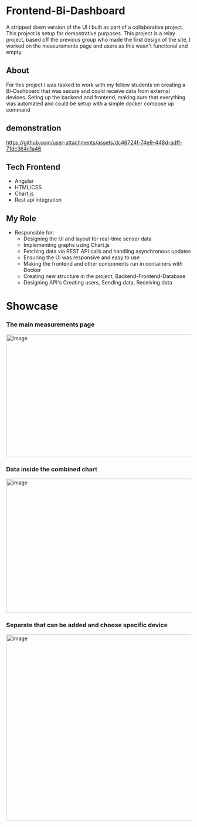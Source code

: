 # Frontend-Bi-Dashboard
A stripped down version of the UI i built as part of a collaborative project. This project is setup for demostrative purposes.
This project is a relay project, based off the previous group who made the first design of the site, I worked on the measurements page and
users as this wasn't functional and empty.

## About
For this project I was tasked to work with my fellow students on creating a Bi-Dashboard that was secure
and could receive data from external devices. Seting up the backend and frontend, making sure that everything 
was automated and could be setup with a simple docker compose up command 

## demonstration

https://github.com/user-attachments/assets/dc46724f-74e9-448d-adff-71dc364c1a46



## Tech Frontend

- Angular
- HTML/CSS
- Chart.js
- Rest api integration

## My Role

- Responsible for:
  - Designing the UI and layout for real-time sensor data
  - Implementing graphs using Chart.js
  - Fetching data via REST API calls and handling asynchronous updates
  - Ensuring the UI was responsive and easy to use
  - Making the frontend and other components run in containers with Docker
  - Creating new structure in the project, Backend-Frontend-Database
  - Designing API's Creating users, Sending data, Receiving data
  

# Showcase

### The main measurements page

<img width="615" height="334" alt="image" src="https://github.com/user-attachments/assets/b40cb5fd-55b7-45c4-9477-78059be55218" />

### Data inside the combined chart

<img width="619" height="365" alt="image" src="https://github.com/user-attachments/assets/285debdc-59d0-437f-9896-2bc3fc0c0bb4" />

### Separate that can be added and choose specific device

<img width="615" height="507" alt="image" src="https://github.com/user-attachments/assets/28e80fb2-4c47-49b7-b9fe-f421059c5236" />


